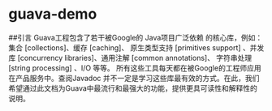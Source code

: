 # guava-demo
##引言
           Guava工程包含了若干被Google的 Java项目广泛依赖 的核心库，例如：集合 [collections]、缓存 [caching]、
        原生类型支持 [primitives support] 、并发库 [concurrency libraries]、通用注解 [common annotations]、
        字符串处理 [string processing] 、I/O 等等。 所有这些工具每天都在被Google的工程师应用在产品服务中。查阅Javadoc
        并不一定是学习这些库最有效的方式。在此，我们希望通过此文档为Guava中最流行和最强大的功能，提供更具可读性和解释性的说明。
